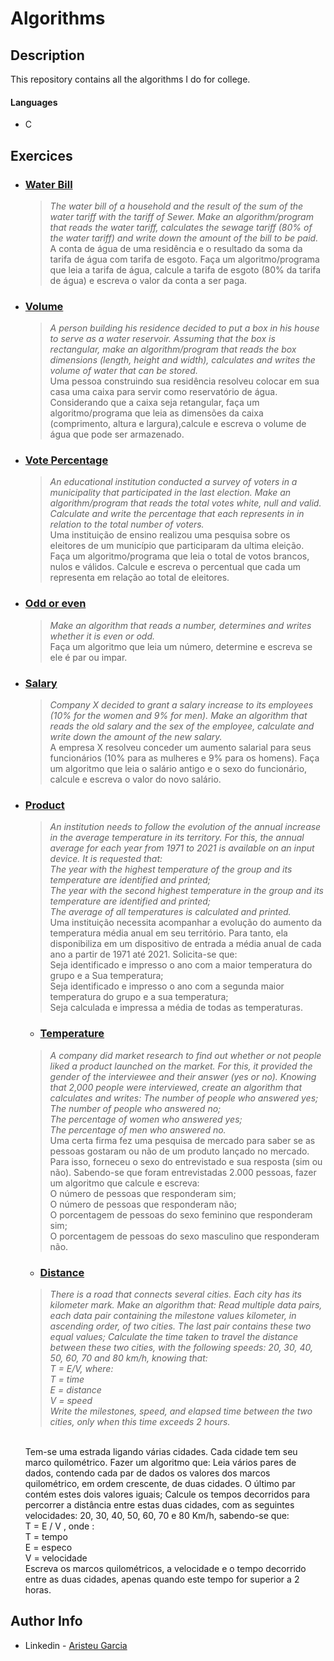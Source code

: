 # Algorithms

## Description

This repository contains all the algorithms I do for college.

#### Languages
- C

## Exercices
- ### [Water Bill](./waterBill.c)
     > *The water bill of a household and the result of the sum of the water tariff with the tariff of Sewer. Make an algorithm/program that reads the water            tariff, calculates the sewage tariff (80% of the water tariff) and write down the amount of the bill to be paid.* <br>
    A conta de água de uma residência e o resultado da soma da tarifa de água com tarifa de esgoto. Faça um algoritmo/programa que leia a tarifa de água, calcule a tarifa de esgoto (80% da tarifa de água) e escreva o valor da conta a ser paga.
     


- ### [Volume](./volume.c)
    > *A person building his residence decided to put a box in his house to serve as a water reservoir. Assuming that the box is rectangular, make an                 algorithm/program that reads the box dimensions (length, height and width), calculates and writes the volume of water that can be stored.* <br>
    Uma pessoa construindo sua residência resolveu colocar em sua casa uma caixa para servir como reservatório de água. Considerando que a caixa seja retangular,     faça um algoritmo/programa que leia as dimensões da caixa (comprimento, altura e largura),calcule e escreva o volume de água que pode ser armazenado. <br>
    

- ### [Vote Percentage](./votePercentage.c)
     > *An educational institution conducted a survey of voters in a municipality that participated in the last election. Make an algorithm/program that reads the total votes white, null and valid. Calculate and write the percentage that each represents in in relation to the total number of voters.* <br>
    Uma instituição de ensino realizou uma pesquisa sobre os eleitores de um município que participaram da ultima eleição. Faça um algoritmo/programa que leia o total de votos brancos, nulos e válidos. Calcule e escreva o percentual que cada um representa em relação ao total de eleitores.
     

- ### [Odd or even](./oddOrEven.c)

   > *Make an algorithm that reads a number, determines and writes whether it is even or odd.* <br>
   Faça um algoritmo que leia um número, determine e escreva se ele é par ou impar.

- ### [Salary](./salary.c)

   > *Company X decided to grant a salary increase to its employees (10% for the women and 9% for men). Make an algorithm that reads the old salary and the sex of the employee, calculate and write down the amount of the new salary.* <br>
   A empresa X resolveu conceder um aumento salarial para seus funcionários (10% para as mulheres e 9% para os homens). Faça um algoritmo que leia o salário antigo e o sexo do funcionário, calcule e escreva o valor do novo salário. 

- ### [Product](./product.c)

   > *An institution needs to follow the evolution of the annual increase in the average temperature in its territory. For this, the annual average for each year from 1971 to 2021 is available on an input device. It is requested that:<br>
    The year with the highest temperature of the group and its temperature are identified and printed;<br>
    The year with the second highest temperature in the group and its temperature are identified and printed;<br>
    The average of all temperatures is calculated and printed.* <br>
   Uma instituição necessita acompanhar a evolução do aumento da temperatura média anual em seu território. Para tanto, ela disponibiliza em um dispositivo de entrada a média anual de cada ano a partir de 1971 até 2021. Solicita-se que:<br>
    Seja identificado e impresso o ano com a maior temperatura do grupo e a Sua temperatura;<br>
    Seja identificado e impresso o ano com a segunda maior temperatura do grupo e a sua temperatura;<br>
    Seja calculada e impressa a média de todas as temperaturas.<br>

    - ### [Temperature](./temperature.c)

   > *A company did market research to find out whether or not people liked a product launched on the market. For this, it provided the gender of the interviewee and their answer (yes or no). Knowing that 2,000 people were interviewed, create an algorithm that calculates and writes:
    The number of people who answered yes;<br>
    The number of people who answered no;<br>
    The percentage of women who answered yes;<br>
    The percentage of men who answered no.* <br>
    Uma certa firma fez uma pesquisa de mercado para saber se as pessoas gostaram ou não de um produto lançado no mercado. Para isso, forneceu o sexo do entrevistado e sua resposta (sim ou não). Sabendo-se que foram entrevistadas 2.000 pessoas, fazer um algoritmo que calcule e escreva:<br>
    O número de pessoas que responderam sim;<br>
    O número de pessoas que responderam não;<br>
    O porcentagem de pessoas do sexo feminino que responderam sim;<br>
    O porcentagem de pessoas do sexo masculino que responderam não. <br>

    - ### [Distance](./distance.c)

   > *There is a road that connects several cities. Each city has its kilometer mark.
    Make an algorithm that:
    Read multiple data pairs, each data pair containing the milestone values
    kilometer, in ascending order, of two cities. The last pair contains these two
    equal values;
    Calculate the time taken to travel the distance between these two cities, with
    the following speeds: 20, 30, 40, 50, 60, 70 and 80 km/h, knowing that: <br>
    T = E/V, where:<br>
    T = time<br>
    E = distance<br>
    V = speed<br>
    Write the milestones, speed, and elapsed time between the two
    cities, only when this time exceeds 2 hours.*
    <br> 
   Tem-se uma estrada ligando várias cidades. Cada cidade tem seu marco quilométrico.
    Fazer um algoritmo que:
    Leia vários pares de dados, contendo cada par de dados os valores dos marcos
    quilométrico, em ordem crescente, de duas cidades. O último par contém estes dois
    valores iguais;
    Calcule os tempos decorridos para percorrer a distância entre estas duas cidades, com
    as seguintes velocidades: 20, 30, 40, 50, 60, 70 e 80 Km/h, sabendo-se que: <br>
    T = E / V , onde :<br>
    T = tempo<br>
    E = especo<br>
    V = velocidade<br>
    Escreva os marcos quilométricos, a velocidade e o tempo decorrido entre as duas
    cidades, apenas quando este tempo for superior a 2 horas.
    <br>
    
## Author Info

- Linkedin - [Aristeu Garcia](https://www.linkedin.com/in/aristeu-garcia-7007a0202)
